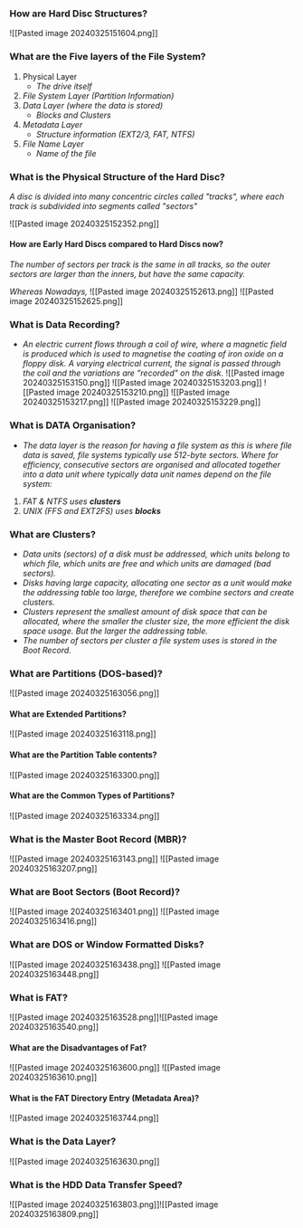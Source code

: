 
### How are Hard Disc Structures?

![[Pasted image 20240325151604.png]]


### What are the Five layers of the File System?

1. Physical Layer
	- *The drive itself*
2. *File System Layer (Partition Information)*
3. *Data Layer (where the data is stored)*
	- *Blocks and Clusters*
4. *Metadata Layer*
	- *Structure information (EXT2/3, FAT, NTFS)*
5. *File Name Layer*
	- *Name of the file*


### What is the Physical Structure of the Hard Disc?

*A disc is divided into many concentric circles called "tracks", where each track is subdivided into segments called "sectors"*

![[Pasted image 20240325152352.png]]

#### How are Early Hard Discs compared to Hard Discs now?

*The number of sectors per track is the same in all tracks, so the outer sectors are larger than the inners, but have the same capacity.*

*Whereas Nowadays,*
![[Pasted image 20240325152613.png]]
![[Pasted image 20240325152625.png]]


### What is Data Recording?

- *An electric current flows through a coil of wire, where a magnetic field is produced which is used to magnetise the coating of iron oxide on a floppy disk. A varying electrical current, the signal is passed through the coil and the variations are "recorded" on the disk.*
![[Pasted image 20240325153150.png]]
![[Pasted image 20240325153203.png]]
![[Pasted image 20240325153210.png]]
![[Pasted image 20240325153217.png]]
![[Pasted image 20240325153229.png]]


### What is DATA Organisation?

- *The data layer is the reason for having a file system as this is where file data is saved, file systems typically use 512-byte sectors. Where for efficiency, consecutive sectors are organised and allocated together into a data unit where typically data unit names depend on the file system:*

1. *FAT & NTFS uses **clusters***
2. *UNIX (FFS and EXT2FS) uses **blocks***


### What are Clusters?

- *Data units (sectors) of a disk must be addressed, which units belong to which file, which units are free and which units are damaged (bad sectors).*
- *Disks having large capacity, allocating one sector as a unit would make the addressing table too large, therefore we combine sectors and create clusters.*
- *Clusters represent the smallest amount of disk space that can be allocated, where the smaller the cluster size, the more efficient the disk space usage. But the larger the addressing table.*
- *The number of sectors per cluster a file system uses is stored in the Boot Record.*


### What are Partitions (DOS-based)?

![[Pasted image 20240325163056.png]]

#### What are Extended Partitions?

![[Pasted image 20240325163118.png]]

#### What are the Partition Table contents?

![[Pasted image 20240325163300.png]]

#### What are the Common Types of Partitions?

![[Pasted image 20240325163334.png]]

### What is the Master Boot Record (MBR)?

![[Pasted image 20240325163143.png]]
![[Pasted image 20240325163207.png]]


### What are Boot Sectors (Boot Record)?

![[Pasted image 20240325163401.png]]
![[Pasted image 20240325163416.png]]


### What are DOS or Window Formatted Disks?

![[Pasted image 20240325163438.png]]
![[Pasted image 20240325163448.png]]


### What is FAT?

![[Pasted image 20240325163528.png]]![[Pasted image 20240325163540.png]]

#### What are the Disadvantages of Fat?

![[Pasted image 20240325163600.png]]
![[Pasted image 20240325163610.png]]

#### What is the FAT Directory Entry (Metadata Area)?

![[Pasted image 20240325163744.png]]

### What is the Data Layer?

![[Pasted image 20240325163630.png]]


### What is the HDD Data Transfer Speed?

![[Pasted image 20240325163803.png]]![[Pasted image 20240325163809.png]]